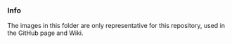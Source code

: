 ### Info
The images in this folder are only representative for this repository, used in the GitHub page and Wiki.
